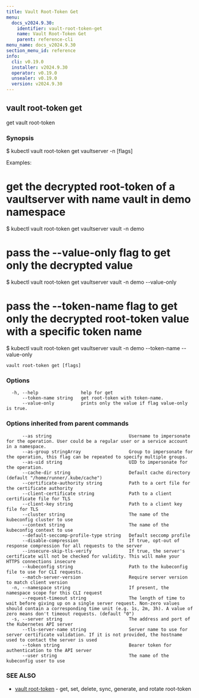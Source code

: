 ```yaml
---
title: Vault Root-Token Get
menu:
  docs_v2024.9.30:
    identifier: vault-root-token-get
    name: Vault Root-Token Get
    parent: reference-cli
menu_name: docs_v2024.9.30
section_menu_id: reference
info:
  cli: v0.19.0
  installer: v2024.9.30
  operator: v0.19.0
  unsealer: v0.19.0
  version: v2024.9.30
---
```


## vault root-token get

get vault root-token

### Synopsis


$ kubectl vault root-token get vaultserver <name> -n <namespace> [flags]

Examples:
 # get the decrypted root-token of a vaultserver with name vault in demo namespace
 $ kubectl vault root-token get vaultserver vault -n demo

 # pass the --value-only flag to get only the decrypted value
 $ kubectl vault root-token get vaultserver vault -n demo --value-only

 # pass the --token-name flag to get only the decrypted root-token value with a specific token name
 $ kubectl vault root-token get vaultserver vault -n demo --token-name <token-name> --value-only


```
vault root-token get [flags]
```

### Options

```
  -h, --help                help for get
      --token-name string   get root-token with token-name.
      --value-only          prints only the value if flag value-only is true.
```

### Options inherited from parent commands

```
      --as string                             Username to impersonate for the operation. User could be a regular user or a service account in a namespace.
      --as-group stringArray                  Group to impersonate for the operation, this flag can be repeated to specify multiple groups.
      --as-uid string                         UID to impersonate for the operation.
      --cache-dir string                      Default cache directory (default "/home/runner/.kube/cache")
      --certificate-authority string          Path to a cert file for the certificate authority
      --client-certificate string             Path to a client certificate file for TLS
      --client-key string                     Path to a client key file for TLS
      --cluster string                        The name of the kubeconfig cluster to use
      --context string                        The name of the kubeconfig context to use
      --default-seccomp-profile-type string   Default seccomp profile
      --disable-compression                   If true, opt-out of response compression for all requests to the server
      --insecure-skip-tls-verify              If true, the server's certificate will not be checked for validity. This will make your HTTPS connections insecure
      --kubeconfig string                     Path to the kubeconfig file to use for CLI requests.
      --match-server-version                  Require server version to match client version
  -n, --namespace string                      If present, the namespace scope for this CLI request
      --request-timeout string                The length of time to wait before giving up on a single server request. Non-zero values should contain a corresponding time unit (e.g. 1s, 2m, 3h). A value of zero means don't timeout requests. (default "0")
  -s, --server string                         The address and port of the Kubernetes API server
      --tls-server-name string                Server name to use for server certificate validation. If it is not provided, the hostname used to contact the server is used
      --token string                          Bearer token for authentication to the API server
      --user string                           The name of the kubeconfig user to use
```

### SEE ALSO

* [vault root-token](/docs/v2024.9.30/reference/cli/vault_root-token)	 - get, set, delete, sync, generate, and rotate root-token

